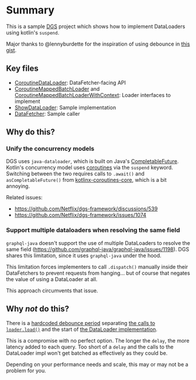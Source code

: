 # Summary

This is a sample [DGS](https://netflix.github.io/dgs/) project which shows how to implement DataLoaders
using kotlin's `suspend`.

Major thanks to @lennyburdette for the inspiration of using debounce in [this gist](https://gist.github.com/lennyburdette/f3fe6ae7a498698774cc95d1bfc956b4).

## Key files

- [CoroutineDataLoader](./src/main/kotlin/me/fluffshark/dgskotlindataloader/loaders/CoroutineDataLoader.kt): DataFetcher-facing API
- [CoroutineMappedBatchLoader](./src/main/kotlin/me/fluffshark/dgskotlindataloader/loaders/CoroutineMappedBatchLoader.kt) and [CoroutineMappedBatchLoaderWithContext](./src/main/kotlin/me/fluffshark/dgskotlindataloader/loaders/CoroutineMappedBatchLoaderWithContext.kt): Loader interfaces to implement
- [ShowDataLoader](./src/main/kotlin/me/fluffshark/dgskotlindataloader/ShowDataLoader.kt): Sample implementation
- [DataFetcher](./src/main/kotlin/me/fluffshark/dgskotlindataloader/DataFetcher.kt): Sample caller

## Why do this?

### Unify the concurrency models

DGS uses `java-dataloader`, which is built on Java's [CompletableFuture](https://docs.oracle.com/javase/8/docs/api/java/util/concurrent/CompletableFuture.html).
Kotlin's concurrency model uses [coroutines](https://kotlinlang.org/docs/coroutines-guide.html) via the `suspend` keyword.
Switching between the two requires calls to `.await()` and `asCompletableFuture()` from [kotlinx-coroutines-core](https://kotlinlang.org/api/kotlinx.coroutines/kotlinx-coroutines-core/kotlinx.coroutines.future/), which is a bit annoying.

Related issues:

- https://github.com/Netflix/dgs-framework/discussions/539
- https://github.com/Netflix/dgs-framework/issues/1074

### Support multiple dataloaders when resolving the same field

`graphql-java` doesn't support the use of multiple DataLoaders to resolve the same field (https://github.com/graphql-java/graphql-java/issues/1198).
DGS shares this limitation, since it uses `graphql-java` under the hood.

This limitation forces implementers to call `.dispatch()` manually inside their DataFetchers to prevent
requests from hanging... but of course that negates the value of using a DataLoader at all.

This approach circumvents that issue.

## Why _not_ do this?

There is a [hardcoded debounce period](https://github.com/fluff-shark/dgs-kotlin-dataloader-example/blob/05a76c12e7e0f6a13596bf4fd31916963b459a1c/src/main/kotlin/me/fluffshark/dgskotlindataloader/loaders/AbstractCoroutineDataLoader.kt#L61)
separating [the calls to `loader.load()`](https://github.com/fluff-shark/dgs-kotlin-dataloader-example/blob/05a76c12e7e0f6a13596bf4fd31916963b459a1c/src/main/kotlin/me/fluffshark/dgskotlindataloader/DataFetcher.kt#L26)
and the start of [the DataLoader implementation](https://github.com/fluff-shark/dgs-kotlin-dataloader-example/blob/05a76c12e7e0f6a13596bf4fd31916963b459a1c/src/main/kotlin/me/fluffshark/dgskotlindataloader/ShowDataLoader.kt#L12).

This is a compromise with no perfect option. The longer the `delay`, the more latency added to each query. Too short of a `delay` and
the calls to the DataLoader impl won't get batched as effectively as they could be.

Depending on your performance needs and scale, this may or may not be a problem for you.